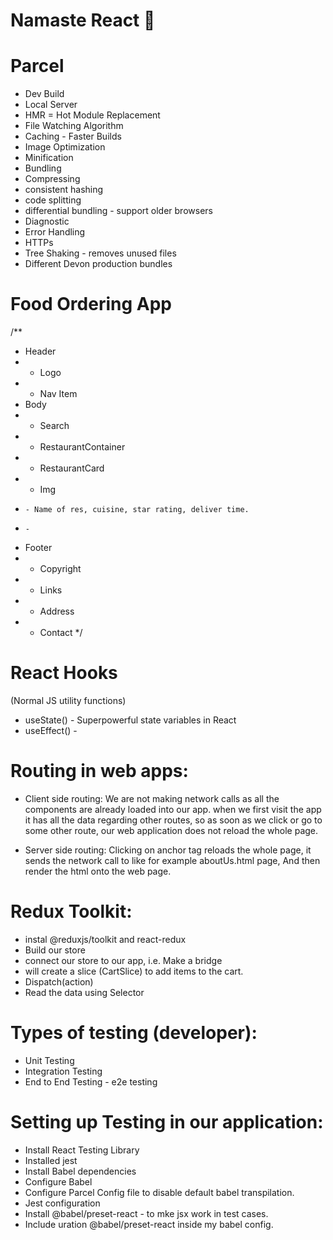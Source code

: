 # Namaste React 🚀

# Parcel

- Dev Build
- Local Server
- HMR = Hot Module Replacement
- File Watching Algorithm
- Caching - Faster Builds
- Image Optimization
- Minification
- Bundling
- Compressing
- consistent hashing
- code splitting
- differential bundling - support older browsers
- Diagnostic
- Error Handling
- HTTPs
- Tree Shaking - removes unused files
- Different Devon production bundles

# Food Ordering App

/\*\*

- Header
- - Logo
- - Nav Item
- Body
- - Search
- - RestaurantContainer
- - RestaurantCard
- - Img
-     - Name of res, cuisine, star rating, deliver time.
-     -
- Footer
- - Copyright
- - Links
- - Address
- - Contact
    \*/

# React Hooks

(Normal JS utility functions)

- useState() - Superpowerful state variables in React
- useEffect() -

# Routing in web apps:

- Client side routing: We are not making network calls as all the components are already loaded into our app. when we first visit the app it has all the data regarding other routes, so as soon as we click or go to some other route, our web application does not reload the whole page.

- Server side routing: Clicking on anchor tag reloads the whole page, it sends the network call to like for example aboutUs.html page, And then render the html onto the web page.

# Redux Toolkit:

- instal @reduxjs/toolkit and react-redux
- Build our store
- connect our store to our app, i.e. Make a bridge
- will create a slice (CartSlice) to add items to the cart.
- Dispatch(action)
- Read the data using Selector

# Types of testing (developer):

- Unit Testing
- Integration Testing
- End to End Testing - e2e testing

# Setting up Testing in our application:

- Install React Testing Library
- Installed jest
- Install Babel dependencies
- Configure Babel
- Configure Parcel Config file to disable default babel transpilation.
- Jest configuration
- Install @babel/preset-react - to mke jsx work in test cases.
- Include uration @babel/preset-react inside my babel config.
